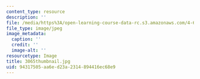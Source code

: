 ```yaml
---
content_type: resource
description: ''
file: /media/https%3A/open-learning-course-data-rc.s3.amazonaws.com/4-614-religious-architecture-and-islamic-cultures-fall-2002/94317505aa6ed23a2314894416ec68e9_3065thumbnail.jpg
file_type: image/jpeg
image_metadata:
  caption: ''
  credit: ''
  image-alt: ''
resourcetype: Image
title: 3065thumbnail.jpg
uid: 94317505-aa6e-d23a-2314-894416ec68e9
---
```

